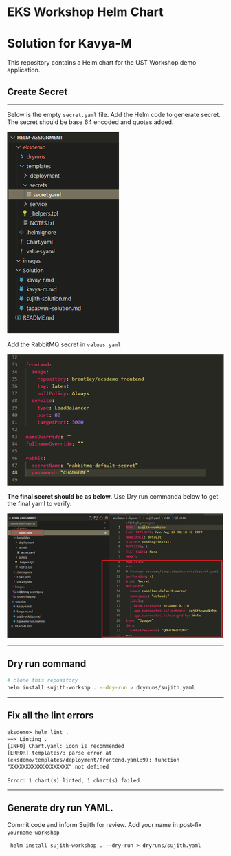 # EKS Workshop Helm Chart

# Solution for Kavya-M


This repository contains a Helm chart for the UST Workshop demo application.


## Create Secret
---------
Below is the empty `secret.yaml` file. Add the Helm code to generate secret. The secret should be base 64 encoded and quotes added.

![Alt text](/images/secret-file.png?raw=true "Title")

Add the RabbitMQ secret in `values.yaml`

![Alt text](/images/rabbitmq-secret.png?raw=true "Title")

<b>The final secret should be as below</b>. Use Dry run commanda below to get the final yaml to verify.

![Alt text](/images/secret-solution.png?raw=true "Title")

---------

## Dry run command
```sh
# clone this repository
helm install sujith-workshp . --dry-run > dryruns/sujith.yaml
```

---------

## Fix all the lint errors
```
eksdemo> helm lint .
==> Linting .
[INFO] Chart.yaml: icon is recommended
[ERROR] templates/: parse error at (eksdemo/templates/deployment/frontend.yaml:9): function "XXXXXXXXXXXXXXXXXXX" not defined

Error: 1 chart(s) linted, 1 chart(s) failed
```
---------
## Generate dry run YAML.

Commit code and inform Sujith for review. Add your name in post-fix `yourname-workshop`

```
 helm install sujith-workshop . --dry-run > dryruns/sujith.yaml
```